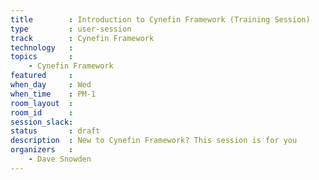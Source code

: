 ```yaml
---
title        : Introduction to Cynefin Framework (Training Session)
type         : user-session
track        : Cynefin Framework
technology   :
topics       :
    - Cynefin Framework
featured     :
when_day     : Wed
when_time    : PM-1
room_layout  :
room_id      :
session_slack: 
status       : draft
description  : New to Cynefin Framework? This session is for you
organizers   :
    - Dave Snowden
---
```



<!--(add intro)

## WHY

(...)

## What

(...)

## Outcomes

(...)

## References

(...)


## Previous-->
